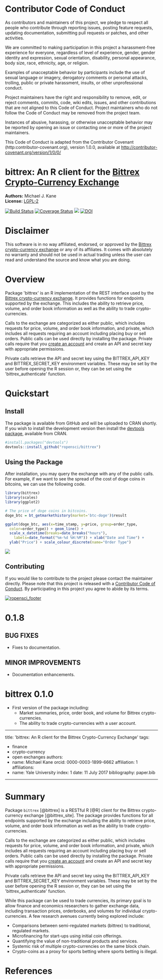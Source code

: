 # Contributor Code of Conduct

As contributors and maintainers of this project, we pledge to respect all people who 
contribute through reporting issues, posting feature requests, updating documentation,
submitting pull requests or patches, and other activities.

We are committed to making participation in this project a harassment-free experience for
everyone, regardless of level of experience, gender, gender identity and expression,
sexual orientation, disability, personal appearance, body size, race, ethnicity, age, or religion.

Examples of unacceptable behavior by participants include the use of sexual language or
imagery, derogatory comments or personal attacks, trolling, public or private harassment,
insults, or other unprofessional conduct.

Project maintainers have the right and responsibility to remove, edit, or reject comments,
commits, code, wiki edits, issues, and other contributions that are not aligned to this 
Code of Conduct. Project maintainers who do not follow the Code of Conduct may be removed 
from the project team.

Instances of abusive, harassing, or otherwise unacceptable behavior may be reported by 
opening an issue or contacting one or more of the project maintainers.

This Code of Conduct is adapted from the Contributor Covenant 
(http:contributor-covenant.org), version 1.0.0, available at 
http://contributor-covenant.org/version/1/0/0/
<!-- README.md is generated from README.Rmd. Please edit that file -->

bittrex: An R client for the [Bittrex Crypto-Currency Exchange](https://bittrex.com)
=====================================================

**Authors:** Michael J. Kane<br/>
**License:** [LGPL-2](https://opensource.org/licenses/LGPL-2.1)

[![Build Status](https://travis-ci.org/ropensci/bittrex.svg?branch=master)](https://travis-ci.org/ropensci/bittrex)
[![Coverage Status](https://img.shields.io/codecov/c/github/ropensci/bittrex/master.svg)](https://codecov.io/github/ropensci/bittrex?branch=master)
[![](https://badges.ropensci.org/120_status.svg)](https://github.com/ropensci/onboarding/issues/120)
[![DOI](https://zenodo.org/badge/88363176.svg)](https://zenodo.org/badge/latestdoi/88363176)

Disclaimer
===

This software is in no way affiliated, endorsed, or approved by the
[Bittrex crypto-currency exchange](https://bittrex.com/) or any of its affiliates. 
It comes with absolutely no warranty and should not be used in actual trading 
unless the user can read and understand the source and know what you are doing.

Overview
===

Package 'bittrex' is an R implementation of the REST interface used by the [Bittrex
crypto-currency exchange](https://bittrex.com/). It provides functions 
for endpoints supported by the exchange. This includes the ability 
to retrieve price, volume, and order book information as well as the ability
to trade crypto-currencies.

Calls to the exchange are categorized as either public, which includes 
requests for price, volume, and order book information, and private, which 
includes all requests requiring an account including placing buy or sell 
orders. Public calls can be used directly by installing the package. 
Private calls require that you 
[create an account](https://https://bittrex.com/account/Register) and create an API and secret 
key with appropriate permissions.

Private calls retrieve the API and secret key using the BITTREX_API_KEY and 
BITTREX_SECRET_KEY environment variables. These may be set by the user before 
opening the R session or, they can be set using the 'bittrex_authenticate' 
function.

Quickstart
===

Install
---

The package is available from GitHub and will be uploaded to CRAN
shortly. If you wish to install the development version then install the 
[devtools package](https://CRAN.R-project.org/package=devtools), available 
from CRAN. 


```r
#install.packages("devtools")
devtools::install_github("ropensci/bittrex")
```

Using the Package
---

After installation, you may query the exchange with any of the public
calls. For example, if we want to see the spread of the cost of doge 
coins in bitcoins, we can use the following code.


```r
library(bittrex)
library(scales)
library(ggplot2)

# The price of doge coins in bitcoins.
doge_btc = bt_getmarkethistory(market='btc-doge')$result

ggplot(doge_btc, aes(x=time_stamp, y=price, group=order_type, 
  color=order_type)) + geom_line() + 
  scale_x_datetime(breaks=date_breaks("hours"), 
    labels=date_format("%m-%d %H:%M")) + xlab("Date and Time") +
  ylab("Price") + scale_colour_discrete(name="Order Type")
```

![](inst/README_files/readme-viz.png)

Contributing
---

If you would like to contribute to the project please contact
the maintainer directly. Please note that this project is
released with a [Contributor Code of Conduct](CONDUCT.md).
By participating in this project you agree to abide by its terms.

[![ropensci_footer](https://ropensci.org/public_images/ropensci_footer.png)](https://ropensci.org)
# 0.1.8

## BUG FIXES
* Fixes to documentation.

## MINOR IMPROVEMENTS
* Documentation enhancements.


# bittrex 0.1.0

* First version of the package including:
    * Market summaries, price, order book, and volume for Bittrex crypto-currencies.
    * The ability to trade crypto-currencies with a user account.
---
title: 'bittrex: An R client for the Bittrex Crypto-Currency Exchange'
tags:
  - finance
  - crypto-currency
  - open exchanges
authors:
 - name: Michael Kane
   orcid: 0000-0003-1899-6662
   affiliation: 1
affiliations:
 - name: Yale University
   index: 1
date: 11 July 2017
bibliography: paper.bib
---

# Summary

Package ```bittrex``` [@bittrex] is a RESTful R [@R] client for the
Bittrex crypto-currency exchange [@bittrex_site]. The package provides 
functions for all endpoints supported by the exchange including the
ability to retrieve price, volume, and order book information as well as
the ability to trade crypto-currencies.

Calls to the exchange are categorized as either public, which includes
requests for price, volume, and order book information, and private,
which includes all requests requiring an account including placing buy
or sell orders. Public calls can be used directly by installing the
package. Private calls require that you [create an
account](https://https://bittrex.com/account/Register) and create an API 
and secret key with appropriate permissions.

Private calls retrieve the API and secret key using the BITTREX\_API\_KEY
and BITTREX\_SECRET\_KEY environment variables. These may be set by the
user before opening the R session or, they can be set using the
'bittrex\_authenticate' function.

While this package can be used to trade currencies, its primary goal is to 
allow finance and economics researchers 
to gather exchange data, including transaction prices,
orderbooks, and volumes for individual crypto-currencies. A few research
avenues currently being explored include:
- Comparisons between semi-regulated markets (bittrex) to traditional, regulated markets.
- Microfinancing for start-ups using initial coin offerings.
- Quantifying the value of non-traditional products and services.
- Systemic risk of multiple crypto-currencies on the same block chain.
- Crypto-coins as a proxy for sports betting where sports betting is illegal.


# References
  
